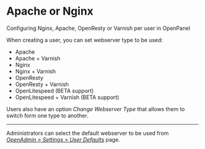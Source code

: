 # Apache or Nginx

Configuring Nginx, Apache, OpenResty or Varnish per user in OpenPanel

When creating a user, you can set webserver type to be used:

- Apache
- Apache + Varnish
- Nginx
- Nginx + Varnish
- OpenResty
- OpenResty + Varnish
- OpenLitespeed (BETA support)
- OpenLitespeed + Varnish (BETA support)


Users also have an option *Change Webserver Type* that allows them to switch form one type to another.

---

Administrators can select the default webserver to be used from [*OpenAdmin > Settings > User Defaults*](/docs/admin/settings/defaults/) page.
